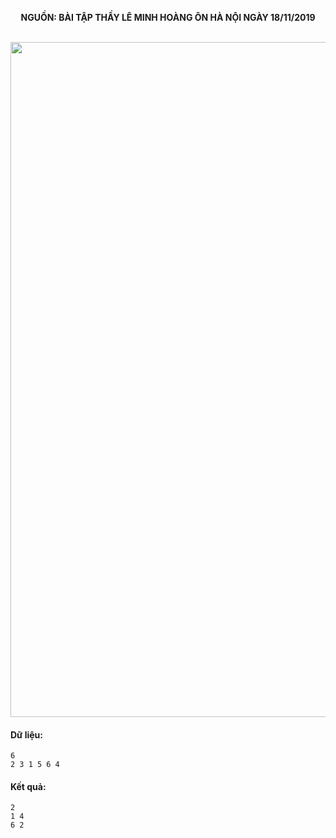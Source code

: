 **<center>NGUỒN: BÀI TẬP THẦY LÊ MINH HOÀNG ÔN HÀ NỘI NGÀY 18/11/2019</center>**
<br>

<img src="/images/problems/1128/circle.svg" width=1080px>

#### Dữ liệu:
```
6
2 3 1 5 6 4
```

#### Kết quả:
```
2
1 4
6 2
```
